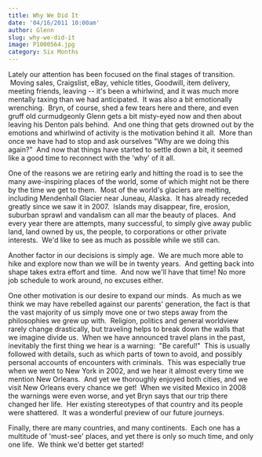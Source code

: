 ```yaml
---
title: Why We Did It
date: '04/16/2011 10:00am'
author: Glenn
slug: why-we-did-it
image: P1000564.jpg
category: Six Months
---
```

Lately our attention has been focused on the final stages of transition.  Moving sales, Craigslist, eBay, vehicle titles, Goodwill, item delivery, meeting friends, leaving -- it's been a whirlwind, and it was much more mentally taxing than we had anticipated.  It was also a bit emotionally wrenching.  Bryn, of course, shed a few tears here and there, and even gruff old curmudgeonly Glenn gets a bit misty-eyed now and then about leaving his Denton pals behind.  And one thing that gets drowned out by the emotions and whirlwind of activity is the motivation behind it all.  More than once we have had to stop and ask ourselves "Why are we doing this again?"  And now that things have started to settle down a bit, it seemed like a good time to reconnect with the 'why' of it all.

One of the reasons we are retiring early and hitting the road is to see the many awe-inspiring places of the world, some of which might not be there by the time we get to them.  Most of the world's glaciers are melting, including Mendenhall Glacier near Juneau, Alaska.  It has already receded greatly since we saw it in 2007.  Islands may disappear, fire, erosion, suburban sprawl and vandalism can all mar the beauty of places.  And every year there are attempts, many successful, to simply give away public land, land owned by us, the people, to corporations or other private interests.  We'd like to see as much as possible while we still can.

Another factor in our decisions is simply age.  We are much more able to hike and explore now than we will be in twenty years.  And getting back into shape takes extra effort and time.  And now we'll have that time! No more job schedule to work around, no excuses either.

One other motivation is our desire to expand our minds.  As much as we think we may have rebelled against our parents' generation, the fact is that the vast majority of us simply move one or two steps away from the philosophies we grew up with.  Religion, politics and general worldview rarely change drastically, but traveling helps to break down the walls that we imagine divide us.  When we have announced travel plans in the past, inevitably the first thing we hear is a warning:  "Be careful!"  This is usually followed with details, such as which parts of town to avoid, and possibly personal accounts of encounters with criminals.  This was especially true when we went to New York in 2002, and we hear it almost every time we mention New Orleans.  And yet we thoroughly enjoyed both cities, and we visit New Orleans every chance we get!  When we visited Mexico in 2008 the warnings were even worse, and yet Bryn says that our trip there changed her life.  Her existing stereotypes of that country and its people were shattered.  It was a wonderful preview of our future journeys.

Finally, there are many countries, and many continents.  Each one has a multitude of 'must-see' places, and yet there is only so much time, and only one life.  We think we'd better get started!